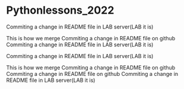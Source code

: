 # Pythonlessons_2022

Commiting a change in README file in LAB server(LAB it is)

This is how we merge
Commiting a change in README file on github
Commiting a change in README file in LAB server(LAB it is)

Commiting a change in README file in LAB server(LAB it is)

This is how we merge
Commiting a change in README file on github
Commiting a change in README file on github
Commiting a change in README file in LAB server(LAB it is)

